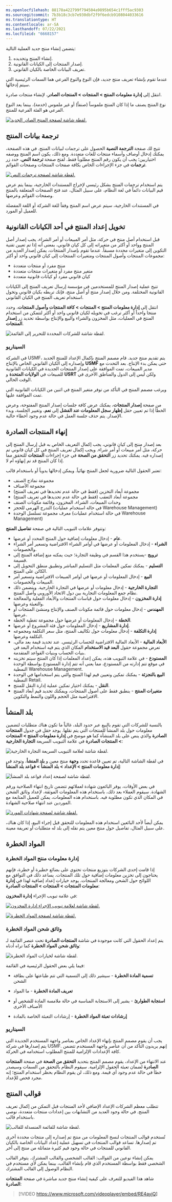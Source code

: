 ```yaml
---
ms.openlocfilehash: 88178a422799f794504a9895b654c1fff5ac9303
ms.sourcegitcommit: 7b3b18c3cb7e930dbf2f9f6edcb9108044033616
ms.translationtype: HT
ms.contentlocale: ar-SA
ms.lasthandoff: 07/22/2021
ms.locfileid: "6668157"
---
```

يتضمن إنشاء منتج جديد العملية التالية:

1.  إنشاء المنتج وتحديده.
2.  إصدار المنتجات إلى الكيانات القانونية.
3.  تعريف البيانات الخاصة بالكيان القانوني.

عندما تقوم بإنشاء تعريف منتج جديد، فإن النوع والنوع الفرعي هما السمات الرئيسية التي سيتم إدخالها.

انتقل إلى **إدارة معلومات المنتج > المنتجات > المنتجات الصادر**، لإنشاء منتجات صادرة.

نوع المنتج يصنف ما إذا كان المنتج ملموساً (صنفاً) أو غير ملموس (خدمة)، بينما يعد النوع الفرعي هو الفئة الفرعية للمنتج.

[ ![لقطة شاشة لصفحة المنتج الصادر الجديد.](../media/new-product.png) ](../media/new-product.png#lightbox)
## <a name="product-translation"></a>ترجمة بيانات المنتج 

تتيح لك صفحة **الترجمة النصية** الحصول على ترجمات لبيانات المنتج. في هذه الصفحة، يمكنك إدخال أوصاف وأسماء منتجات للغات متعددة.
ومع ذلك، يكون اسم المنتج ووصفه اختياريين؛ يجب أن يكون رقم المنتج مطلوباً فقط. لفتح صفحة **ترجمة النص**، حدد زر **ترجمات** في جزء الإجراءات الخاص بكافة صفحات المنتجات وصفحات القوائم.

[ ![لقطة شاشة لصفحة ترجمات النص.](../media/translation-1.png) ](../media/translation-1.png#lightbox) 

يتم استخدام ترجمات المنتج بشكل رئيسي لإخراج المستندات الخارجية، بينما يتم عرض قيم البيانات دائماً في لغة النظام، على سبيل المثال، عند فتح الصفحات المتعلقة بالمنتج وصفحات القوائم وعرضها.

في المستندات الخارجية، سيتم عرض اسم المنتج وفقاً للغة الشركة أو اللغة المفضلة للعميل أو المورد.

## <a name="authorizing-product-setup-in-a-legal-entity"></a>تخويل إعداد المنتج في أحد الكيانات القانونية 

قبل استخدام أصل منتج في حركة، مثل أمر المبيعات أو أمر الشراء، يجب إصدار أصل المنتج وواحد أو أكثر من متغيراته إلى كل كيان قانوني، بمعنى أنه إذا تم تعيين تقنية التكوين إلى متغيرات محددة مسبقاً. عندما تقوم بإصدار المنتجات، يمكن إصدار العديد من مجموعات المنتجات وأصول المنتجات ومتغيرات المنتجات إلى كيان قانوني واحد أو أكثر:

-   منتج مفرد أو منتجات متعددة
-   متغير منتج مفرد أو متغيرات منتجات متعددة
-   كيان قانوني مفرد أو كيانات قانونية متعددة

تتيح عملية إصدار المنتج للمستخدمين في مؤسسة إرسال تعريف المنتج إلى الكيانات القانونية المختلفة. ومن خلال إصدار منتج أو أصل منتج، فإنك تربطه بكيان قانوني وتخول استخدام تعريف المنتج في الكيان القانوني.

انتقل إلى **إدارة معلومات المنتج > المنتجات > كافة المنتجات وأصول المنتجات**، وحدد منتجا واحداً أو أكثر ترغب في تخويله لكيان قانوني واحد أو أكثر لتتمكن من استخدام المنتج في العمليات، مثل المخزون والشراء والبيع والإنتاج بواسطة تحديد زر **إصدار المنتجات**.

![لقطة شاشة للشركات المحددة للتحرير إلى القائمة.](../media/authorize-to.png)

### <a name="scenario"></a>السيناريو

في الشركة USMF، يتم تقديم منتج جديد. قام مصمم المنتج بإكمال الإعداد للمنتج الجديد وإصداره إلى الكيان القانوني الخاص بالإنتاج **USMF** حتى يمكن بدء الإنتاج. بعد التحدث مع مدير المبيعات، تمت الموافقة على إصدار المنتجات الجديدة في الكيانات القانونية للمبيعات في **الولايات المتحدة** و **USRT** ولكن ليس إلى الدول والمناطق الأخرى في الوقت الحالي.

ويرغب مصمم المنتج في التأكد من توفر متغير المنتج في اثنين من الكيانات القانونية التي تمت الموافقة عليها.

من صفحة **إصدار المنتجات**، يمكنك عرض كافة جلسات إصدار المنتج المفتوحة، وعرض الخطأ إذا تم تعيين حقل **إظهار سجل المعلومات عند الفشل** إلى **نعم**، وتغيير الجلسة، وبدء الإصدار. يتم حذف جلسة العمل في حالة عدم وجود أخطاء حالية.

## <a name="finalizing-released-products"></a>إنهاء المنتجات الصادرة 

بعد إصدار منتج إلى كيان قانوني، يجب إكمال التعريف الخاص به قبل إرسال المنتج إلى حركة، مثل أمر مبيعات أو أمر شراء. ويجب إكمال تعريف المنتج في كل كيان قانوني تم إصداره فيه. يمكنك تحديد زر **التحقق من الصحة** في جزء إجراءات **المنتجات** للتحقق مما إذا كان المنتج قد تم إنهاؤه أم لا.

تعتبر الحقول التالية ضرورية لجعل المنتج نهائياً. ويمكن إدخالها يدوياً أو باستخدام قالب:

-   مجموعة نماذج الصنف
-   مجموعة الأصناف
-   مجموعة أبعاد التخزين (فقط في حالة عدم تحديدها في تعريف المنتج)
-   مجموعة أبعاد التعقب (فقط في حالة عدم تحديدها في تعريف المنتج)
-   وحدات المبيعات، الشراء، المخزون، وقائمة مكونات الصنف
-   التدرج الهرمي للحجز (في حالة استخدام عمليات Warehouse Management)
-   معرف مجموعة تسلسل الوحدة (في حالة استخدام عمليات Warehouse Management)

وتتوفر علامات التبويب التالية في صفحة **تفاصيل المنتج**:

-   **عام** - إدخال معلومات إضافية حول المنتج المحدد أو عرضها.
-   **الشراء** - إدخال المعلومات أو عرضها في أوامر الشراء الافتراضية وتسعير أمر الشراء والخصومات.
-   **ترويج** -يستخدم هذا القسم في وظيفة التجارة؛ حيث يمكنه منع إضافة المنتج إلى قسيمة.
-   **التسليم** - يمكنك تمكين المعلمات مثل التسليم المباشر وتطبيق منطق التحويل إلى الكائن على المنتج.
-   **البيع** - إدخال المعلومات أو عرضها في أوامر المبيعات الافتراضية وتسعير أمر المبيعات والخصومات.
-   **التجارة الخارجية** - إدخال معلومات أو عرضها في التجارة الخارجية.
    ويتضمن ذلك نظام جمع المعلومات التجارية بين دول الاتحاد الأوروبي وأصل المنتج.
-   **إدارة المخزون** - إدخال معلومات حول قياسات المنتجات والأبعاد الفعلية والمعالجة والتعبئة وعرضها.
-   **المهندس** - إدخال معلومات حول قائمة مكونات الصنف والإنتاج ومنشئ المنتجات أو عرضها.
-   **الخطة** - إدخال المعلومات أو عرضها حول مجموعة تغطية الخطة.
-   **إدارة المشاريع** - إدخال المعلومات حول فئة المشروع أو عرضها.
-   **إدارة التكلفة** - إدخال معلومات حول تكاليف المنتج، مثل سعر التكلفة ومجموعه التكلفة وعرضها.
-   **الأبعاد المالية** - الأبعاد المالية الافتراضية للحساب الرئيسي. عند تحديد قيمة بعد مالي، تعرض مجموعة حقول **البعد قيد الاستخدام** المكان الذي يتم فيه استخدام البعد في بنيات الحساب وبنيات القواعد المتقدمة.
-   **المستودع** - في علامة التبويب هذه، يمكن إعداد المعلمات إذا كان المنتج سيتم تخزينه في موقع تتم إدارته من المستودع، مما يعني أنه تتم إدارة المستودع بواسطة الوحدة النمطية Warehouse Management.
-   **البيع بالتجزئة** - يمكنك تمكين وتعيين قيم لهذا المنتج والتي يتم استخدامها في الوحدة النمطية Retail.
-   **النقل** - يمكنك اختيار تمكين عملية إدارة النقل للمنتج.
-   **متغيرات المنتج** - ينطبق فقط على أصول المنتجات، ويمكنك تحديد قيم أبعاد المنتج الافتراضية مثل الحجم واللون والنمط والتكوين.

## <a name="country-of-origin"></a>بلد المنشأ

بالنسبة للشركات التي تقوم بالبيع عبر حدود البلد، غالباً ما تكون هناك متطلبات لتضمين معلومات حول بلد المنشأ للمنتجات التي يتم نقلها. يوجد حقل في جدول **المنتجات الصادرة** والذي ينص على بلد المنشأة كما هو موضح في **إدارة معلومات المنتج > المنتجات > المنتجات الصادرة** في علامة التبويب السريعة **التجارة الخارجية**:


![ لقطة شاشة لعلامة التبويب السريعة التجارة الخارجية.](../media/released-product-foreign-trade-ssm.png)

في لقطة الشاشة التالية، تم تعيين قاعدة تحدد **وجهة** منتج معين و **بلد المنشأ**، وتوجد في **إدارة معلومات المنتج > الإعداد > بلد المنشأ > قواعد بلد المنشأ**:
 
![ لقطة شاشة لصفحة إعداد قواعد بلد المنشأ.](../media/origin-rules-ss.png)

في بعض الأوقات، يوفر البائعون شهادة لعملائهم تتضمن تاريخ انتهاء الصلاحية ورقم الشهادة. سيقوم العملاء بعد ذلك، باستخدام هذه المعلومات الموثقة، لإعداد وثائق الشحن في المكان الذي تكون مطلوبة فيه. باستخدام هذه المعلومات، يمكن للعميل المتابعة مع الموردين عند انتهاء صلاحية الشهادة.
 
[ ![لقطة شاشة لصفحة شهادات المورد.](../media/vendor-certificates-ss.png) ](../media/vendor-certificates-ss.png#lightbox)

يمكن أيضاً لأحد البائعين استخدام هذه المعلومات للتحقق قبل إجراء البيع، إذا كان هناك، على سبيل المثال، تفاصيل حول منتج معين يتم نقله إلى بلد له متطلبات أو تعريفة معينة.  

## <a name="hazardous-materials"></a>المواد الخطرة

### <a name="hazardous-materials-product-information-management"></a>إدارة معلومات منتج المواد الخطرة

إذا قامت إحدى الشركات بتوزيع منتجات تحتوي على بضائع خطيرة أو خطرة، فإنهم يحتاجون إلى تخزين معلومات إضافية حول تلك المنتجات. يساعد ذلك في التوافق مع اللوائح حول الشحن ومعالجة المنتجات. يوجد خيارات إعداد إضافية لهذا في **إدارة معلومات المنتجات > المنتجات > المنتجات الصادرة**:

في علامة تبويب الإجراء **إدارة المخزون**:
 
[ ![لقطة شاشة لعلامة تبويب الإجراء إدارة المخزون.](../media/compliance-ssm.png) ](../media/compliance-ssm.png#lightbox)


[ ![لقطة شاشة لصفحة المواد الخطرة. ](../media/hazardous-materials-ss.png) ](../media/hazardous-materials-ss.png#lightbox)

### <a name="hazardous-materials-shipping-documentation"></a>وثائق شحن المواد الخطرة

يتم إعداد الحقول التي كانت موجودة في شاشة **المنتجات الصادرة** تحت عنصر القائمة لـ **وثائق شحن المواد الخطرة** كما تراه أدناه:


![ لقطة شاشة لخيارات المواد الخطرة.](../media/hazardous-materials-options-ss.png)

فيما يلي بعض الحقول الرئيسية في القائمة:

- **تسمية المادة الخطرة** - سيشير ذلك إلى التسمية التي تتم طباعتها على بطاقة الشحن

- **تعريف المادة الخطرة** - ما المواد

- **استجابة الطوارئ** - يشير  إلى الاستجابة المناسبة في حالة ملامسة المادة للشخص أو الأصناف الأخرى

- **إرشادات تعبئة المواد الخطرة** - إرشادات التعبئة الخاصة بالمادة

 

### <a name="scenario"></a>السيناريو

يجب أن يقوم مصمم المنتج بإنهاء الإعداد الخاص بعناصر واجهة المستخدم الجديدة التي يتم إصدارها في شركة USMF. إنهم يريدون التأكد من أن عناصر واجهة المستخدم تتضمن كافة الإعدادات الإلزامية للمنتج المطلوب استخدامه في الحركة.

عند الانتهاء من الإعداد، يقوم مصمم المنتج بتحديد **التحقق من الصحة** في صفحة **المنتجات الصادرة** لضمان تعبئة الحقول الإلزامية. سيقوم النظام بالتحقق من السمات وسيصدر خطأ في حالة عدم وجود أي قيمة. ومع ذلك، لن يقوم النظام بحظر استخدام المنتج؛ إنه مجرد فحص للإعداد.

## <a name="product-templates"></a>قوالب المنتج 

تتطلب معظم الشركات الإعداد الإضافي لأحد المنتجات قبل التمكن من إكمال تعريف المنتج. في حالة وجود العديد من التشابهات بين إعدادات منتجات متعددة، نوصي باستخدام قالب.

![لقطة شاشة للقائمة المنسدلة للقالب.](../media/templates-1.png)

تُستخدم قوالب المنتجات لنسخ المعلومات من منتج تم إصداره إلى منتجات محددة أخرى تم إصدارها. تساعد قوالب المنتجات في تسهيل عملية إعداد البيانات الخاصة بالكيان القانوني للمنتجات في حالة وجود قيم كثيرة متماثلة من منتج إلى آخر.

يمكن إنشاء نوعين من القوالب: القالب الشخصي والقالب المشترك. يتوفر القالب الشخصي فقط بواسطة المستخدم الذي قام بإنشاء القالب، بينما يمكن لأي مستخدم في النظام الوصول إلى القالب المشترك.

شاهد هذا الفيديو للتعرف على كيفية إنشاء منتج جديد مباشرة في صفحة **المنتجات الصادرة**:

 > [!VIDEO https://www.microsoft.com/videoplayer/embed/RE4ayjQ]
